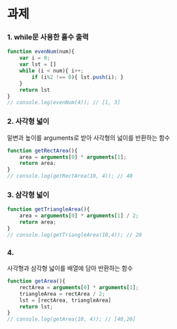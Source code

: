 # 과제

### 1. while문 사용한 홀수 출력
```javascript
function evenNum(num){
    var i = 0;
    var lst = []
    while (i < num){ i++;
        if (i%2 !== 0){ lst.push(i); }
    }
    return lst
}
// console.log(evenNum(4)); // [1, 3]
```

### 2. 사각형 넓이
밑변과 높이를 arguments로 받아 사각형의 넓이를 반환하는 함수
```javascript
function getRectArea(){
    area = arguments[0] * arguments[1];
    return area;
}
// console.log(getRectArea(10, 4)); // 40
```

### 3. 삼각형 넓이
```javascript
function getTriangleArea(){
    area = arguments[0] * arguments[1] / 2;
    return area;
}
// console.log(getTriangleArea(10,4)); // 20
```

### 4.
사각형과 삼각형 넓이를 배열에 담아 반환하는 함수
```javascript
function getArea(){
    rectArea = arguments[0] * arguments[1];
    triangleArea = rectArea / 2;
    lst = [rectArea, triangleArea]
    return lst;
}
// console.log(getArea(10, 4)); // [40,20]
```
